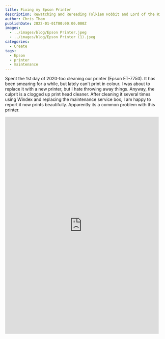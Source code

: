 ```yaml
---
title: Fixing my Epson Printer
description: Rewatching and Rereading Tolkien Hobbit and Lord of the Rings
author: Chris Tham
publishDate: 2022-01-01T00:00:00.000Z
images:
  - ../images/blog/Epson Printer.jpeg
  - ../images/blog/Epson Printer (1).jpeg
categories:
  - Create
tags:
  - Epson
  - printer
  - maintenance
---
```

Spent the 1st day of 2020-too cleaning our printer (Epson ET-7750). It has been smearing for a while, but lately can't print in colour. I was about to replace it with a new printer, but I hate throwing away things. Anyway, the culprit is a clogged up print head cleaner. After cleaning it several times using Windex and replacing the maintenance service box, I am happy to report it now prints beautifully. Apparently its a common problem with this printer.

<iframe src="https://www.facebook.com/plugins/post.php?href=https%3A%2F%2Fwww.facebook.com%2Fchris1.tham%2Fposts%2Fpfbid08qncfwgQdF223avM1jDMDcPnr94rWhVbDXUxVpwWMubH3qRv5gu8r8tTZPZakDU9l&show_text=true&width=500" width="500" height="706" style="border:none;overflow:hidden" scrolling="no" frameborder="0" allowfullscreen="true" allow="autoplay; clipboard-write; encrypted-media; picture-in-picture; web-share"></iframe>

